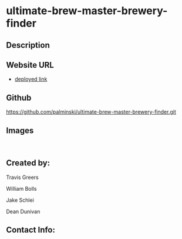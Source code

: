 # ultimate-brew-master-brewery-finder

## Description



## Website URL 

* [deployed link]()

## Github

https://github.com/palminski/ultimate-brew-master-brewery-finder.git


## Images

<img src="">

<img src="">

## Created by:

Travis Greers 

William Bolls

Jake Schlei

Dean Dunivan



## Contact Info:
